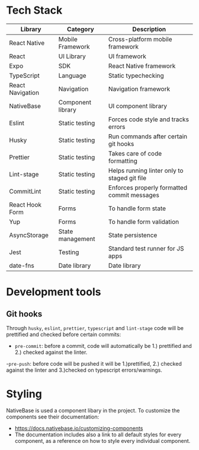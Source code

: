 # Tech Stack

| Library          | Category          | Description                                  |
| ---------------- | ----------------- | -------------------------------------------- |
| React Native     | Mobile Framework  | Cross-platform mobile framework              |
| React            | UI Library        | UI framework                                 |
| Expo             | SDK               | React Native framework                       |
| TypeScript       | Language          | Static typechecking                          |
| React Navigation | Navigation        | Navigation framework                         |
| NativeBase       | Component library | UI component library                         |
| Eslint           | Static testing    | Forces code style and tracks errors          |
| Husky            | Static testing    | Run commands after certain git hooks         |
| Prettier         | Static testing    | Takes care of code formatting                |
| Lint-stage       | Static testing    | Helps running linter only to staged git file  |
| CommitLint       | Static testing    | Enforces properly formatted commit messages  |
| React Hook Form  | Forms             | To handle form state                         |
| Yup              | Forms             | To handle form validation                    |
| AsyncStorage     | State management  | State persistence                            |
| Jest             | Testing           | Standard test runner for JS apps             |
| date-fns         | Date library      | Date library                                 |

# Development tools

## Git hooks

Through `husky`, `eslint`, `prettier`, `typescript` and `lint-stage` code will be prettified and checked before certain commits:

- `pre-commit`: before a commit, code will automatically be 1.) prettified and 2.) checked against the linter.

-`pre-push`: before code will be pushed it will be 1.)prettified, 2.) checked against the linter and 3.)checked on typescript errors/warnings.

# Styling

NativeBase is used a component libary in the project. To customize the components see their documentation:

- https://docs.nativebase.io/customizing-components
- The documentation includes also a link to all default styles for every component, as a reference on how to style every individual component.
